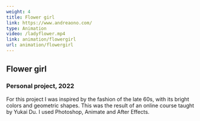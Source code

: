 ```yaml
---
weight: 4
title: Flower girl
link: https://www.andreaono.com/
type: Animation
video: /ladyflower.mp4
link: animation/flowergirl
url: animation/flowergirl
---
```

## Flower girl

### Personal project, 2022

For this project I was inspired by the fashion of the late 60s, with its bright colors and geometric shapes. This was the result of an online course taught by Yukai Du. I used Photoshop, Animate and After Effects.
